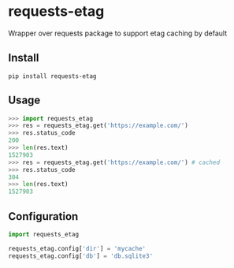 # requests-etag

Wrapper over requests package to support etag caching by default

## Install

```
pip install requests-etag
```

## Usage

```python
>>> import requests_etag
>>> res = requests_etag.get('https://example.com/')
>>> res.status_code
200
>>> len(res.text)
1527903
>>> res = requests_etag.get('https://example.com/') # cached
>>> res.status_code
304
>>> len(res.text)
1527903
```

## Configuration

```python
import requests_etag

requests_etag.config['dir'] = 'mycache'
requests_etag.config['db'] = 'db.sqlite3'
```
